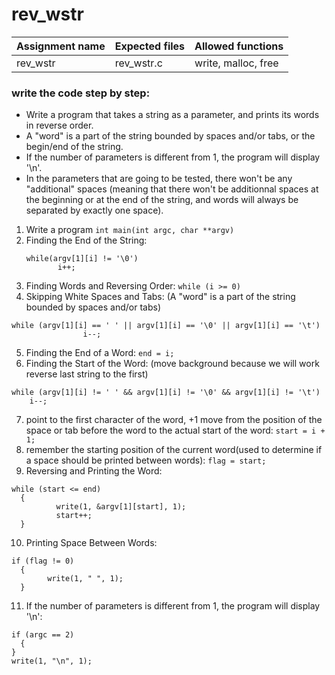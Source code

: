 # rev_wstr

| Assignment name | Expected files | Allowed functions |
| --------------- | -------------  | ----------------- |
| rev_wstr        | rev_wstr.c     | write, malloc, free             |

### write the code step by step:
* Write a program that takes a string as a parameter, and prints its words in reverse order.
* A "word" is a part of the string bounded by spaces and/or tabs, or the begin/end of the string.
* If the number of parameters is different from 1, the program will display '\n'.
* In the parameters that are going to be tested, there won't be any "additional" spaces (meaning that there won't be additionnal spaces at the beginning or at the end of the string, and words will always be separated by exactly one space).

1. Write a program ``` int main(int argc, char **argv) ```
2. Finding the End of the String:
     ```
     while(argv[1][i] != '\0')
			i++;
     ```
3. Finding Words and Reversing Order: ``` while (i >= 0) ```
4. Skipping White Spaces and Tabs: (A "word" is a part of the string bounded by spaces and/or tabs)
```
while (argv[1][i] == ' ' || argv[1][i] == '\0' || argv[1][i] == '\t')
				i--;
```
5. Finding the End of a Word: ``` end = i; ```
6. Finding the Start of the Word: (move background because we will work reverse last string to the first)
```
while (argv[1][i] != ' ' && argv[1][i] != '\0' && argv[1][i] != '\t')
    i--;
```
7. point to the first character of the word, +1 move from the position of the space or tab before the word to the actual start of the word: ``` start = i + 1; ```
8. remember the starting position of the current word(used to determine if a space should be printed between words): ``` flag = start; ```
9. Reversing and Printing the Word:
  ```
  while (start <= end)
	{
			write(1, &argv[1][start], 1);
			start++;
	}
  ```
10. Printing Space Between Words:
  ```
  if (flag != 0)
	{
		  write(1, " ", 1);
	}
  ```
11. If the number of parameters is different from 1, the program will display '\n':
  ```
  if (argc == 2)
	{
  }
  write(1, "\n", 1);
  ```
